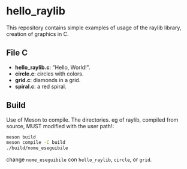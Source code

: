 # hello_raylib

This repository contains simple examples of usage of the raylib library, creation of graphics in C.

## File C

* **hello_raylib.c**: "Hello, World!".
* **circle.c**: circles with colors.
* **grid.c**: diamonds in a grid.
* **spiral.c**: a red spiral.

## Build

Use of Meson to compile. The directories. eg of raylib, compiled from source, MUST modified with the user path!:

```bash
meson build
meson compile -C build
./build/nome_eseguibile 
```
change `nome_eseguibile` con `hello_raylib`, `circle`, or `grid`.
